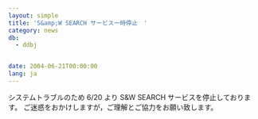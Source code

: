 ```yaml
---
layout: simple
title: 'S&amp;W SEARCH サービス一時停止　'
category: news
db:
  - ddbj


date: 2004-06-21T00:00:00
lang: ja
---
```


システムトラブルのため 6/20 より S&amp;W SEARCH サービスを停止しております。 ご迷惑をおかけしますが，ご理解とご協力をお願い致します。
